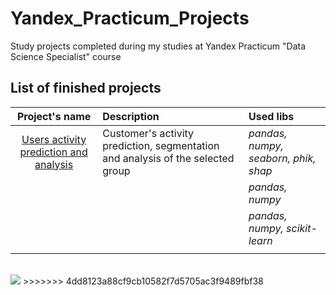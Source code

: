 # Yandex_Practicum_Projects
Study projects completed during my studies at Yandex Practicum "Data Science Specialist" course

## List of finished projects

| Project's name | Description | Used libs | 
| :--------: | :------------| :---------------------- |
| [Users activity prediction and analysis](project_06_users_activity_prediction_analysis) | Customer's activity prediction, segmentation and analysis of the selected group| *pandas, numpy, seaborn, phik, shap* |
|  ||*pandas, numpy*|
|  | |*pandas, numpy, scikit-learn*|
|  |  |

<br>
<img src='https://downloader.disk.yandex.ru/preview/94034d6c1cf8d511771f4940f1cdb66468f1403706f4a1509e8f554925a521f8/67fdaed6/9Plux66xoxhwUlxgsAtA9T336CTKDxweWhrE9dcmgwchQ718ZOQVhQom1QunUlATdOsJ3WAmFGe2w4-GHQHy4g%3D%3D?uid=0&filename=2025-04-14_23-54-47.png&disposition=inline&hash=&limit=0&content_type=image%2Fpng&owner_uid=0&tknv=v2&size=890x890'>
>>>>>>> 4dd8123a88cf9cb10582f7d5705ac3f9489fbf38
